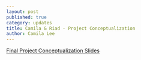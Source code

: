 ```yaml
---
layout: post
published: true
category: updates
title: Camila & Riad - Project Conceptualization
author: Camila Lee
---
```

[Final Project Conceptualization Slides](https://docs.google.com/presentation/d/1Hts23v9T-C-Nrb-L8GHhuPILcvm0J1ukmqFICNF8PCQ/edit?usp=sharing)
